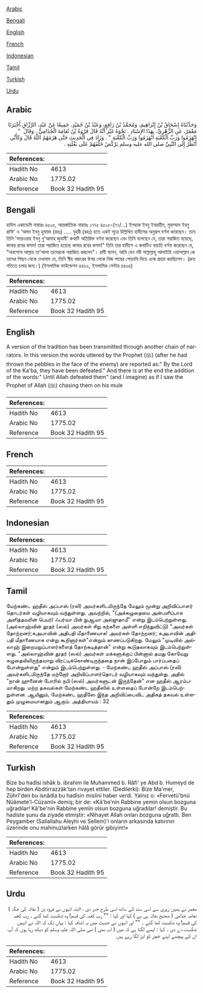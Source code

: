 [Arabic](#arabic)

[Bengali](#bengali)

[English](#english)

[French](#french)

[Indonesian](#indonesian)

[Tamil](#tamil)

[Turkish](#turkish)

[Urdu](#urdu)

## Arabic


<div dir="rtl" lang="ar" style={{fontSize:'larger',backgroundColor:'#f8f9fa',padding:20}}>
وَحَدَّثَنَاهُ إِسْحَاقُ بْنُ إِبْرَاهِيمَ، وَمُحَمَّدُ بْنُ رَافِعٍ، وَعَبْدُ بْنُ حُمَيْدٍ، جَمِيعًا عَنْ عَبْدِ، الرَّزَّاقِ أَخْبَرَنَا مَعْمَرٌ، عَنِ الزُّهْرِيِّ، بِهَذَا الإِسْنَادِ ‏.‏ نَحْوَهُ غَيْرَ أَنَّهُ قَالَ فَرْوَةُ بْنُ نُعَامَةَ الْجُذَامِيُّ ‏.‏ وَقَالَ ‏ "‏ انْهَزَمُوا وَرَبِّ الْكَعْبَةِ انْهَزَمُوا وَرَبِّ الْكَعْبَةِ ‏"‏ ‏.‏ وَزَادَ فِي الْحَدِيثِ حَتَّى هَزَمَهُمُ اللَّهُ قَالَ وَكَأَنِّي أَنْظُرُ إِلَى النَّبِيِّ صلى الله عليه وسلم يَرْكُضُ خَلْفَهُمْ عَلَى بَغْلَتِهِ ‏.‏
</div>
<div style={{backgroundColor:'#f8f9fa',padding:20, marginBottom: 10}}><table> <thead> <tr> <th>References:</th> <th></th> </tr> </thead> <tbody><tr><td>Hadith No</td><td>4613</td></tr><tr><td>Arabic No</td><td>1775.02</td></tr><tr><td>Reference</td><td>Book 32 Hadith 95</td></tr></tbody></table></div>

## Bengali


<div dir="ltr" lang="bn" style={{fontSize:'larger',backgroundColor:'#f8f9fa',padding:20}}>
হাদিস একাডেমি নাম্বারঃ ৪৫০৫, আন্তর্জাতিক নাম্বারঃ ১৭৭৫ ৪৫০৫-(৭৭/...) ইসহাক ইবনু ইবরাহীম, মুহাম্মাদ ইবনু রাফি’ ও ‘আবদ ইবনু হুমায়দ (রহঃ) ..... যুহরী (রহঃ) হতে একই সূত্রে উল্লিখিত হাদীসের অনুরূপ বর্ণনা করেছেন। তবে তিনি 'ফারওয়াহ ইবনু নু'আমাহ জুযামী’ কথাটি অতিরিক্ত বর্ণনা করেছেন এবং তিনি বলেছেন যে, তারা পরাজিত হয়েছে, কাবার রবের কসম! তারা পরাজিত হয়েছে কাবার রবের কসম!" তিনি তার হাদীসে এ কথাটিও বাড়তি বর্ণনা করেছেন যে, "অবশেষে আল্লাহ তা'আলা তাদেরকে পরাজিত করলেন"। রাবী বলেন, আমি যেন নবী সাল্লাল্লাহু আলাইহি ওয়াসাল্লাম কে তাদের পিছন থেকে দেখলাম যে, তিনি স্বীয় খচ্চরের উপর থেকে নিজ পায়ের গোড়ালি দিয়ে একে প্রহার করছিলেন। (দ্রুত গতিতে চলার জন্য।) (ইসলামিক ফাউন্ডেশন ৪৪৬২, ইসলামিক সেন্টার ৪৪৬৪)
</div>
<div style={{backgroundColor:'#f8f9fa',padding:20, marginBottom: 10}}><table> <thead> <tr> <th>References:</th> <th></th> </tr> </thead> <tbody><tr><td>Hadith No</td><td>4613</td></tr><tr><td>Arabic No</td><td>1775.02</td></tr><tr><td>Reference</td><td>Book 32 Hadith 95</td></tr></tbody></table></div>

## English


<div dir="ltr" lang="en" style={{fontSize:'larger',backgroundColor:'#f8f9fa',padding:20}}>
A version of the tradition has been transmitted through another chain of narrators. In this version the words uttered by the Prophet (ﷺ) (after he had thrown the pebbles in the face of the enemy) are reported as:" By the Lord of the Ka'ba, they have been defeated." And there is at the end the addition of the words:" Until Allah defeated them" (and I imagine) as if I saw the Prophet of Allah (ﷺ) chasing them on his mule
</div>
<div style={{backgroundColor:'#f8f9fa',padding:20, marginBottom: 10}}><table> <thead> <tr> <th>References:</th> <th></th> </tr> </thead> <tbody><tr><td>Hadith No</td><td>4613</td></tr><tr><td>Arabic No</td><td>1775.02</td></tr><tr><td>Reference</td><td>Book 32 Hadith 95</td></tr></tbody></table></div>

## French


<div dir="ltr" lang="fr" style={{fontSize:'larger',backgroundColor:'#f8f9fa',padding:20}}>

</div>
<div style={{backgroundColor:'#f8f9fa',padding:20, marginBottom: 10}}><table> <thead> <tr> <th>References:</th> <th></th> </tr> </thead> <tbody><tr><td>Hadith No</td><td>4613</td></tr><tr><td>Arabic No</td><td>1775.02</td></tr><tr><td>Reference</td><td>Book 32 Hadith 95</td></tr></tbody></table></div>

## Indonesian


<div dir="ltr" lang="id" style={{fontSize:'larger',backgroundColor:'#f8f9fa',padding:20}}>

</div>
<div style={{backgroundColor:'#f8f9fa',padding:20, marginBottom: 10}}><table> <thead> <tr> <th>References:</th> <th></th> </tr> </thead> <tbody><tr><td>Hadith No</td><td>4613</td></tr><tr><td>Arabic No</td><td>1775.02</td></tr><tr><td>Reference</td><td>Book 32 Hadith 95</td></tr></tbody></table></div>

## Tamil


<div dir="ltr" lang="ta" style={{fontSize:'larger',backgroundColor:'#f8f9fa',padding:20}}>
மேற்கண்ட ஹதீஸ் அப்பாஸ் (ரலி) அவர்களிடமிருந்தே மேலும் மூன்று அறிவிப்பாளர் தொடர்கள் வழியாகவும் வந்துள்ளது. அவற்றில், "(அக்கழுதையை அன்பளிப்பாக அளித்தவரின் பெயர்) ஃபர்வா பின் நுஆமா அல்ஜுதாமீ" என்று இடம்பெற்றுள்ளது. (அல்லாஹ்வின் தூதர் (ஸல்) அவர்கள் சிறு கற்களை அள்ளி எறிந்துவிட்டு) "அவர்கள் தோற்றனர்;கஅபாவின் அதிபதி மீதாணையாக! அவர்கள் தோற்றனர்; கஅபாவின் அதிபதி மீதாணையாக என்று கூறினார்கள்"என்றும் காணப்படுகிறது. மேலும் "முடிவில் அல்லாஹ் இறைமறுப்பாளர்களைத் தோற்கடித்தான்" என்று கூடுதலாகவும் இடம்பெற்றுள்ளது. "அல்லாஹ்வின் தூதர் (ஸல்) அவர்கள் மக்களுக்குப் பின்னால் தமது கோவேறு கழுதையிலிருந்தவாறு விரட்டிக்கொண்டிருந்ததை நான் இப்போதும் பார்ப்பதைப் போன்றுள்ளது" என்றும் இடம்பெற்றுள்ளது. - மேற்கண்ட ஹதீஸ் அப்பாஸ் (ரலி) அவர்களிடமிருந்தே மற்றோர் அறிவிப்பாளர்தொடர் வழியாகவும் வந்துள்து. அதில் "நான் ஹுனைன் போரில் நபி (ஸல்) அவர்களுடன் இருந்தேன்" என ஹதீஸ் ஆரம்பமாகிறது. மற்ற தகவல்கள் மேற்கண்ட ஹதீஸில் உள்ளதைப் போன்றே இடம்பெற்றுள்ளன. ஆயினும், மேற்கண்ட ஹதீஸே இந்த அறிவிப்பைவிட அதிகத் தகவல் உள்ளதும் முழுமையானதும் ஆகும். அத்தியாயம் : 32
</div>
<div style={{backgroundColor:'#f8f9fa',padding:20, marginBottom: 10}}><table> <thead> <tr> <th>References:</th> <th></th> </tr> </thead> <tbody><tr><td>Hadith No</td><td>4613</td></tr><tr><td>Arabic No</td><td>1775.02</td></tr><tr><td>Reference</td><td>Book 32 Hadith 95</td></tr></tbody></table></div>

## Turkish


<div dir="ltr" lang="tr" style={{fontSize:'larger',backgroundColor:'#f8f9fa',padding:20}}>
Bize bu hadîsi ishâk b. ibrahim ile Muhammed b. Râfi' ye Abd b. Humeyd de hep birden Abdtirrazzâk'tan rivayet ettiler. (Dedilerki): Bize Ma'mer, Zührî'den bu isnâdla bu hadîsin mislini haber verdi. Yalnız o: «Fervetü'bnü Nüâmete'l-Cüzamî» demiş; bir de: «Kâ'be'nin Rabbine yemin olsun bozguna uğradılar! Kâ'be'nin Rabbine yemîn olsun bozguna uğradılar! demiştir. Bu hadiste şunu da ziyade etmiştir: «Nihayet Allah onları bozguna uğrattı. Ben Peygamber (Sallallahu Aleyhi ve Sellem)'i onların arkasında katırının üzerinde onu mahmuzlarken hâlâ görür gibiyim!»
</div>
<div style={{backgroundColor:'#f8f9fa',padding:20, marginBottom: 10}}><table> <thead> <tr> <th>References:</th> <th></th> </tr> </thead> <tbody><tr><td>Hadith No</td><td>4613</td></tr><tr><td>Arabic No</td><td>1775.02</td></tr><tr><td>Reference</td><td>Book 32 Hadith 95</td></tr></tbody></table></div>

## Urdu


<div dir="rtl" lang="ur" style={{fontSize:'larger',backgroundColor:'#f8f9fa',padding:20}}>
معمر نے ہمیں زہری سے اسی سند کے ساتھ اسی طرح خبر دی ، البتہ انہوں نے فروہ بن ( نفاثہ کی جگہ ) نعامہ جذامی ( صحیح نفاثہ ہی ہے ) کہا اور کہا : "" رب کعبہ کی قسم! وہ شکست کھا گئے ۔ رب کعبہ کی قسم! وہ شکست کھا گئے ۔ "" اور انہوں نے حدیث میں یہ اضافہ کیا : یہاں تک کہ اللہ نے انہیں شکست دے دی ۔ کہا : ایسے لگتا ہے کہ میں ( اب بھی ) نبی صلی اللہ علیہ وسلم کو دیکھ رہا ہوں کہ آپ ان کے پیچھے اپنے خچر کو ایڑ لگا رہے ہیں
</div>
<div style={{backgroundColor:'#f8f9fa',padding:20, marginBottom: 10}}><table> <thead> <tr> <th>References:</th> <th></th> </tr> </thead> <tbody><tr><td>Hadith No</td><td>4613</td></tr><tr><td>Arabic No</td><td>1775.02</td></tr><tr><td>Reference</td><td>Book 32 Hadith 95</td></tr></tbody></table></div>